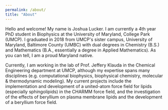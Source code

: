 ```yaml
---
permalink: /about/
title: "About"
---
```


Hello and welcome! My name is Joshua Lucker. I am currently a 4th year PhD student in Biophysics at the University of Maryland, College Park (UMCP). I graduated in 2018 from UMCP's sister campus, University of Maryland, Baltimore County (UMBC) with dual degrees in Chemistry (B.S.) and Mathematics (B.A., essentially a degree in Applied Mathematics). As you can tell, I am a proud Maryland native.

Currently, I am working in the lab of Prof. Jeffery Klauda in the Chemical Engineering department at UMCP, although my expertise spans many disciplines (e.g. computational biophysics, biophysical chemistry, molecular & thermodynamic modeling). My current projects include the implementation and development of a united-atom force field for lipids (especially sphingolipids) in the CHARMM force field, and the investigation of the effects of beryllium on plasma membrane lipids and the development of a beryllium force field.
